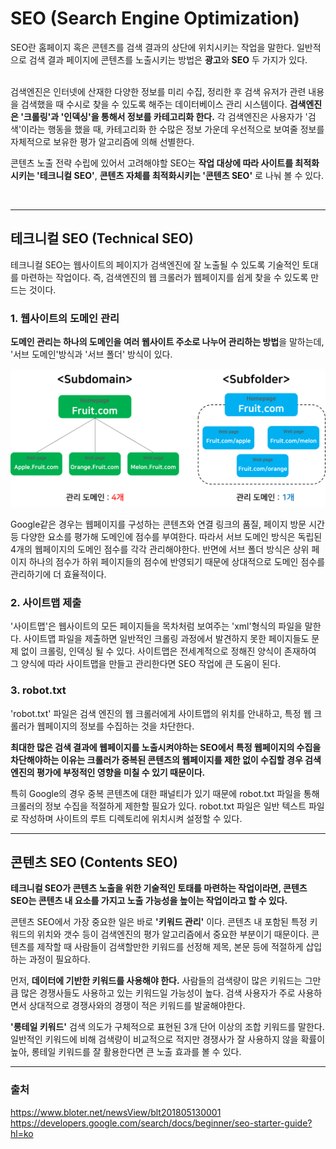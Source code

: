 # SEO (Search Engine Optimization)

SEO란 홈페이지 혹은 콘텐츠를 검색 결과의 상단에 위치시키는 작업을 말한다. 일반적으로 검색 결과 페이지에 콘텐츠를 노출시키는 방법은 **광고**와 **SEO** 두 가지가 있다.  
<br>

검색엔진은 인터넷에 산재한 다양한 정보를 미리 수집, 정리한 후 검색 유저가 관련 내용을 검색했을 때 수시로 찾을 수 있도록 해주는 데이터베이스 관리 시스템이다. **검색엔진은 '크롤링'과 '인덱싱'을 통해서 정보를 카테고리화 한다.** 각 검색엔진은 사용자가 '검색'이라는 행동을 했을 때, 카테고리화 한 수많은 정보 가운데 우선적으로 보여줄 정보를 자체적으로 보유한 평가 알고리즘에 의해 선별한다.
<br>

콘텐츠 노출 전략 수립에 있어서 고려해야할 SEO는 **작업 대상에 따라 사이트를 최적화시키는 '테크니컬 SEO'**, **콘텐츠 자체를 최적화시키는 '콘텐츠 SEO'** 로 나눠 볼 수 있다.

<br>
<hr/>

## 테크니컬 SEO (Technical SEO)

테크니컬 SEO는 웹사이트의 페이지가 검색엔진에 잘 노출될 수 있도록 기술적인 토대를 마련하는 작업이다. 즉, 검색엔진의 웹 크롤러가 웹페이지를 쉽게 찾을 수 있도록 만드는 것이다.
<br>

### 1. 웹사이트의 도메인 관리
   **도메인 관리는 하나의 도메인을 여러 웹사이트 주소로 나누어 관리하는 방법**을 말하는데, '서브 도메인'방식과 '서브 폴더' 방식이 있다.

![도메인관리](/img/도메인관리.png)

Google같은 경우는 웹페이지를 구성하는 콘텐츠와 연결 링크의 품질, 페이지 방문 시간 등 다양한 요소를 평가해 도메인에 점수를 부여한다. 따라서 서브 도메인 방식은 독립된 4개의 웹페이지의 도메인 점수를 각각 관리해야한다. 반면에 서브 폴더 방식은 상위 페이지 하나의 점수가 하위 페이지들의 점수에 반영되기 때문에 상대적으로 도메인 점수를 관리하기에 더 효율적이다.

### 2. 사이트맵 제출

'사이트맵'은 웹사이트의 모든 페이지들을 목차처럼 보여주는 'xml'형식의 파일을 말한다. 사이트맵 파일을 제출하면 일반적인 크롤링 과정에서 발견하지 못한 페이지들도 문제 없이 크롤링, 인덱싱 될 수 있다. 사이트맵은 전세계적으로 정해진 양식이 존재하여 그 양식에 따라 사이트맵을 만들고 관리한다면 SEO 작업에 큰 도움이 된다.

### 3. robot.txt

'robot.txt' 파일은 검색 엔진의 웹 크롤러에게 사이트맵의 위치를 안내하고, 특정 웹 크롤러가 웹페이지의 정보를 수집하는 것을 차단한다.
<br>

**최대한 많은 검색 결과에 웹페이지를 노출시켜야하는 SEO에서 특정 웹페이지의 수집을 차단해야하는 이유는 크롤러가 중복된 콘텐츠의 웹페이지를 제한 없이 수집할 경우 검색엔진의 평가에 부정적인 영향을 미칠 수 있기 때문이다.**
<br>

특히 Google의 경우 중복 콘텐츠에 대한 패널티가 있기 때문에 robot.txt 파일을 통해 크롤러의 정보 수집을 적절하게 제한할 필요가 있다. robot.txt 파일은 일반 텍스트 파일로 작성하며 사이트의 루트 디렉토리에 위치시켜 설정할 수 있다.

<hr/>

## 콘텐츠 SEO (Contents SEO)

**테크니컬 SEO가 콘텐츠 노출을 위한 기술적인 토태를 마련하는 작업이라면, 콘텐츠 SEO는 콘텐츠 내 요소를 가지고 노출 가능성을 높이는 작업이라고 할 수 있다.**
<br>

콘텐츠 SEO에서 가장 중요한 일은 바로 **'키워드 관리'** 이다. 콘텐츠 내 포함된 특정 키워드의 위치와 갯수 등이 검색엔진의 평가 알고리즘에서 중요한 부분이기 때문이다. 콘텐츠를 제작할 때 사람들이 검색할만한 키워드를 선정해 제목, 본문 등에 적절하게 삽입하는 과정이 필요하다.
<br>

먼저, **데이터에 기반한 키워드를 사용해야 한다.** 사람들의 검색량이 많은 키워드는 그만큼 많은 경쟁사들도 사용하고 있는 키워드일 가능성이 높다. 검색 사용자가 주로 사용하면서 상대적으로 경쟁사와의 경쟁이 적은 키워드를 발굴해야한다.
<br>

**'롱테일 키워드'** 검색 의도가 구체적으로 표현된 3개 단어 이상의 조합 키워드를 말한다.
일반적인 키워드에 비해 검색량이 비교적으로 적지만 경쟁사가 잘 사용하지 않을 확률이 높아, 롱테일 키워드를 잘 활용한다면 큰 노출 효과를 볼 수 있다.

<hr/>

### 출처
https://www.bloter.net/newsView/blt201805130001   
https://developers.google.com/search/docs/beginner/seo-starter-guide?hl=ko
